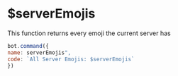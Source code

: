 # $serverEmojis

This function returns every emoji the current server has

```javascript
bot.command({
name: serverEmojis",
code: `All Server Emojis: $serverEmojis`
})
```

